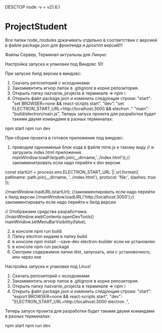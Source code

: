 
DESCTOP
node -v = v21.6.1
# ProjectStudent
Все папки node_modules докачивать отдельно в соответствии с версией в файле package.json для фронтенда и досктоп версий!!!

Файлы Сервер, Терминал актуальны для Линукс

Настройка запуска и упаковки под Виндовс 10!

При запуске билд версии в виндовс:
1. Скачать репозиторий с исходниками
2. Закомментить игнор папок в .gitignore в корне репозитория.
3. Открыть папку nazvanie_projecta в терминале => npm i 
4. Открыть файл package.json и изменить следующие строки:
"start": "set BROWSER=none && react-scripts start",
”dev”: "set ELECTRON_START_URL=http://localhost:3000 && electron .”
"main": "build/electron/main.js",
Теперь запуск проекта для разработки будет такими двумя командами в разных терминалах:

npm start
npm run dev

При сборке проекта в готовое приложение под виндовс:
1. приводим одноименый блок кода в файле mine.js к такому виду 
// и загрузить index.html приложения.
  mainWindow.loadFile(path.join(__dirname,'../index.html'));//закомменитровать если надо перейти к dev версии

  const startUrl = process.env.ELECTRON_START_URL || url.format({
    pathname: path.join(__dirname, '../index.html'),
    protocol: 'file:',
    slashes: true
  });

  //mainWindow.loadURL(startUrl); //закомментировать если надо перейти к билд версии
  //mainWindow.loadURL('http://localhost:3000');//закомментировать если надо перейти к билд версии

  // Отображаем средства разработчика.
  //mainWindow.webContents.openDevTools()
  mainWindow.setMenuBarVisibility(false);

2. в консоле npm run build
3. Папку electron кидаем в папку build
4. в консоле npm install --save-dev electron-builder если не установлен
5. в консоле npm run package
6. Смотрим содержимое папки dist, запускать, или с установочного, или через exe

Настройка запуска и упаковки под Linux!

1. Скачать репозиторий с исходниками
2. Закомментить игнор папок в .gitignore в корне репозитория.
3. Открыть папку nazvanie_projecta в терминале => npm i 
4. Открыть файл package.json и изменить следующие строки:
 "start": "export BROWSER=none && react-scripts start",
"dev": "ELECTRON_START_URL=http://localhost:3000 electron .",

Теперь запуск проекта для разработки будет такими двумя командами в разных терминалах:

npm start
npm run dev
